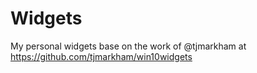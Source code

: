 # Widgets
My personal widgets base on the work of @tjmarkham at https://github.com/tjmarkham/win10widgets

